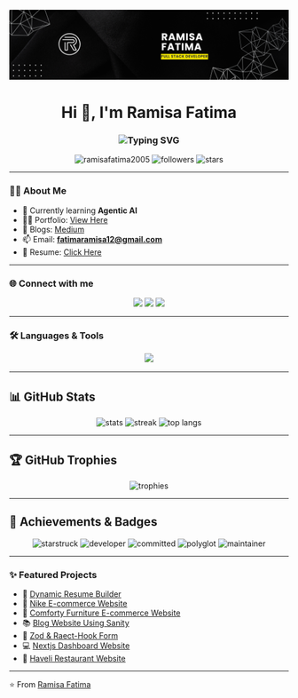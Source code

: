 ![logo](https://github.com/RamisaFatima2005/RamisaFatima2005/blob/main/banner.png)

<h1 align="center">Hi 👋, I'm Ramisa Fatima</h1>
<h3 align="center">
  <img src="https://readme-typing-svg.herokuapp.com?font=Fira+Code&weight=600&pause=1000&color=36BCF7&center=true&vCenter=true&width=500&lines=Full+Stack+Developer;Graphic+Designer;Agentic+AI+Developer" alt="Typing SVG" />
</h3>


<p align="center"> 
  <img src="https://komarev.com/ghpvc/?username=ramisafatima2005&label=Profile%20views&color=0e75b6&style=flat" alt="ramisafatima2005" /> 
  <img src="https://img.shields.io/github/followers/ramisafatima2005?label=Followers&style=social" alt="followers"/>
  <img src="https://img.shields.io/github/stars/ramisafatima2005?label=Stars&style=social" alt="stars"/>
</p>

---

### 👩‍💻 About Me  
- 🌱 Currently learning **Agentic AI**  
- 👨‍💻 Portfolio: [View Here](https://portfolio-fawn-one-lkcwp7zc52.vercel.app/)  
- 📝 Blogs: [Medium](https://medium.com/@ramisafatima67)  
- 📫 Email: **fatimaramisa12@gmail.com**  
- 📄 Resume: [Click Here](https://drive.google.com/file/d/1jFNbNO385eTOrR_MLsKuQHgr6xnI1YCN/view?usp=sharing)  

---

### 🌐 Connect with me  
<p align="center">
  <a href="https://twitter.com/ramisafatima_05"><img src="https://img.shields.io/badge/Twitter-%231DA1F2.svg?&style=for-the-badge&logo=twitter&logoColor=white" /></a>
  <a href="https://www.linkedin.com/in/ramisa-fatima-8639822b8/"><img src="https://img.shields.io/badge/LinkedIn-%230077B5.svg?&style=for-the-badge&logo=linkedin&logoColor=white" /></a>
  <a href="https://discord.com/users/@ramisa0837"><img src="https://img.shields.io/badge/Discord-%235865F2.svg?&style=for-the-badge&logo=discord&logoColor=white" /></a>
</p>

---

### 🛠️ Languages & Tools
<p align="center"> <img src="https://skillicons.dev/icons?i=html,css,tailwind,js,ts,react,nextjs,python,figma,ps,ai,vscode,git,github" /> </p>


---

<!-- 🌟 GitHub Profile Stats + Achievements + Badges -->
## 📊 GitHub Stats  
<p align="center">
  <img src="https://github-readme-stats.vercel.app/api?username=RamisaFatima2005&show_icons=true&theme=tokyonight" alt="stats" />
  <img src="https://github-readme-streak-stats.herokuapp.com/?user=RamisaFatima2005&theme=tokyonight" alt="streak" />
  <img src="https://github-readme-stats.vercel.app/api/top-langs/?username=RamisaFatima2005&layout=compact&theme=tokyonight" alt="top langs" />
</p>

---

## 🏆 GitHub Trophies  
<p align="center">
  <img src="https://github-profile-trophy.vercel.app/?username=RamisaFatima2005&theme=tokyonight&row=1&column=6" alt="trophies" />
</p>

---

## 🥇 Achievements & Badges  

<p align="center">
  <img src="https://img.shields.io/badge/Achievement-Starstruck-yellow?style=for-the-badge&logo=github" alt="starstruck" />
  <img src="https://img.shields.io/badge/Achievement-Developer-blue?style=for-the-badge&logo=visualstudiocode" alt="developer" />
  <img src="https://img.shields.io/badge/Achievement-Committed-green?style=for-the-badge&logo=git" alt="committed" />
  <img src="https://img.shields.io/badge/Achievement-Polyglot-purple?style=for-the-badge&logo=typescript" alt="polyglot" />
  <img src="https://img.shields.io/badge/Achievement-Maintainer-orange?style=for-the-badge&logo=githubactions" alt="maintainer" />
</p>


---

### ✨ Featured Projects  
- 📌 [Dynamic Resume Builder](https://dynamic-resume-builder-coral.vercel.app/)  
- 🌸 [Nike E-commerce Website](https://e-commerce-website-nike.vercel.app/)  
- 🧴 [Comforty Furniture E-commerce Website](https://temp-9.vercel.app/)  
- 📚 [Blog Website Using Sanity](https://sanity-blog-lovat-gamma.vercel.app/)
- 📃 [Zod & Raect-Hook Form](https://zod-form-beryl.vercel.app/)
- 💻 [Nextjs Dashboard Website](https://class-8nextjs-dashboard.vercel.app/)
- 🍴 [Haveli Restaurant Website](https://haveli-restaurant-webiste.vercel.app/)

---

⭐️ From [Ramisa Fatima](https://github.com/RamisaFatima2005)
